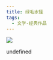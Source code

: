 ```yaml
---
title: 绿毛水怪
tags:
  - 文学-经典作品
---
```


![](https://cdn.weread.qq.com/weread/cover/45/YueWen_22622979/s_YueWen_22622979.jpg)

undefined